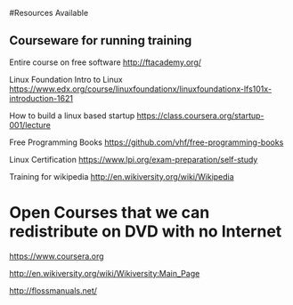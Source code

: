 
#Resources Available

## Courseware for running training 

Entire course on free software http://ftacademy.org/

Linux Foundation Intro to Linux https://www.edx.org/course/linuxfoundationx/linuxfoundationx-lfs101x-introduction-1621

How to build a linux based startup https://class.coursera.org/startup-001/lecture

Free Programming Books https://github.com/vhf/free-programming-books

Linux Certification https://www.lpi.org/exam-preparation/self-study

Training for wikipedia http://en.wikiversity.org/wiki/Wikipedia

# Open Courses that we can redistribute on DVD with no Internet

https://www.coursera.org

http://en.wikiversity.org/wiki/Wikiversity:Main_Page

http://flossmanuals.net/



        
      

